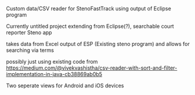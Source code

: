 Custom data/CSV reader for StenoFastTrack using output of Eclipse program

Currently untitled project extending from Eclipse(?), searchable court reporter Steno app





takes data from Excel output of ESP (Existing steno program) and allows for searching via terms




possibly just using existing code from https://medium.com/@vivekvashistha/csv-reader-with-sort-and-filter-implementation-in-java-cb38869ab0b5



Two seperate views for Android and iOS devices


